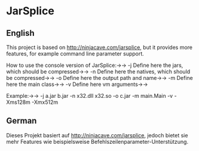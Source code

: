 # JarSplice
## English

This project is based on http://ninjacave.com/jarsplice, but it provides more features, for example command line parameter support.

How to use the console version of JarSplice:→→
	-j	Define here the jars, which should be compressed→→
	-n	Define here the natives, which should be compressed→→
	-o	Define here the output path and name→→
	-m	Define here the main class→→
	-v	Define here vm arguments→→

Example:→→
	-j a.jar b.jar -n x32.dll x32.so -o c.jar -m main.Main -v -Xms128m -Xmx512m

## German

Dieses Projekt basiert auf http://ninjacave.com/jarsplice, jedoch bietet sie mehr Features wie beispielsweise Befehlszeilenparameter-Unterstützung.
